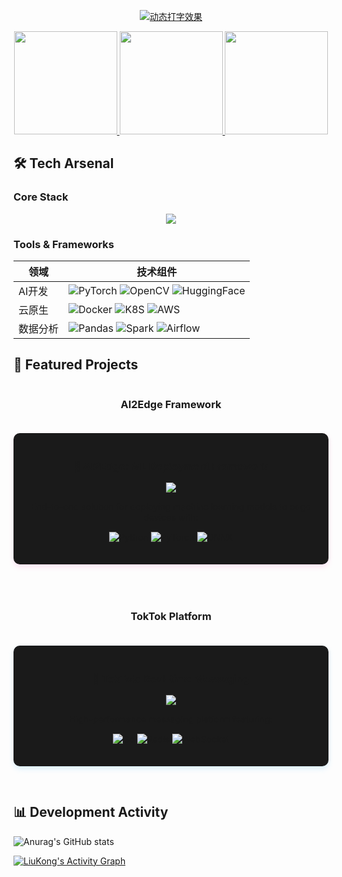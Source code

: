 <!-- 头部动态区 -->
<p align="center">
  <a href="https://git.io/typing-svg">
    <img src="https://readme-typing-svg.demolab.com?font=Fira+Code&weight=600&size=26&pause=1000&color=FF79C6&width=600&lines=Hello+Everyone👋+This's+My+Farm👨‍🌾;Developing🎤+Building🏃‍♂️+Test🕶+Upload🏀;I+am+working+🐮+🐴;NO+Bug+No+Bug+No+Bug" alt="动态打字效果" />
  </a>
</p>

<!-- 数据卡片组合 -->
<div align="center">
  <a href="https://github.com/liu-kong">
    <img height="165" src="https://github-readme-stats.vercel.app/api?username=liu-kong&show_icons=true&theme=radical&include_all_commits=true&count_private=true&custom_title=Dev+Metrics&hide=issues" />
    <img height="165" src="https://github-readme-stats.vercel.app/api/top-langs/?username=liu-kong&layout=compact&theme=radical&hide=Jupyter%20Notebook&langs_count=6" />
    <img height="165" src="https://streak-stats.demolab.com/?user=liu-kong&theme=radical&hide_border=true" />
  </a>
</div>

## 🛠️ Tech Arsenal

### Core Stack
<p align="center">
  <img src="https://skillicons.dev/icons?i=py,tensorflow,pytorch,flask,fastapi,docker,kubernetes,aws,gcp,git,github,linux" />
</p>

### Tools & Frameworks
| 领域        | 技术组件                                                                 |
|-------------|-------------------------------------------------------------------------|
| AI开发      | ![PyTorch](https://img.shields.io/badge/-PyTorch-EE4C2C?logo=pytorch) ![OpenCV](https://img.shields.io/badge/-OpenCV-5C3EE8?logo=opencv) ![HuggingFace](https://img.shields.io/badge/-HuggingFace-FFD21E?logo=huggingface) |
| 云原生      | ![Docker](https://img.shields.io/badge/-Docker-2496ED?logo=docker) ![K8S](https://img.shields.io/badge/-Kubernetes-326CE5?logo=kubernetes) ![AWS](https://img.shields.io/badge/-AWS-232F3E?logo=amazonaws) |
| 数据分析    | ![Pandas](https://img.shields.io/badge/-Pandas-150458?logo=pandas) ![Spark](https://img.shields.io/badge/-Spark-E25A1C?logo=apachespark) ![Airflow](https://img.shields.io/badge/-Airflow-017CEE?logo=apacheairflow) |


## 🚀 Featured Projects

<div align="center" style="display: flex; gap: 20px; flex-wrap: wrap; justify-content: center;">

### AI2Edge Framework
<div style="flex: 1; min-width: 400px; background: #1a1a1a; padding: 20px; border-radius: 10px; box-shadow: 0 4px 8px rgba(255,121,198,0.2); margin-bottom: 30px;">
  <a href="https://github.com/liu-kong/AI2Edge">
    <h3>🤖 AI2Edge: ML Deployment Framework</h3>
    <img src="https://github-readme-stats.vercel.app/api/pin/?username=liu-kong&repo=AI2Edge&theme=radical&show_owner=true">
  </a>
  <p>End-to-end solution for deploying machine learning models to edge devices with:</p>
  <div style="margin: 15px 0;">
    <img src="https://img.shields.io/badge/Python-3.10%2B-blue?logo=python" alt="Python">
    <img src="https://img.shields.io/badge/PyTorch-2.0%2B-EE4C2C?logo=pytorch" alt="PyTorch">
    <img src="https://img.shields.io/badge/ONNX-1.13%2B-005BAC?logo=onnx" alt="ONNX">
  </div>
</div>

### TokTok Platform
<div style="flex: 1; min-width: 400px; background: #1a1a1a; padding: 20px; border-radius: 10px; box-shadow: 0 4px 8px rgba(79,192,255,0.2); margin-bottom: 30px;">
  <a href="https://github.com/liu-kong/toktok">
    <h3>💬 TokTok: Real-time Messaging</h3>
    <img src="https://github-readme-stats.vercel.app/api/pin/?username=liu-kong&repo=toktok&theme=radical&show_owner=true">
  </a>
  <p>High-performance messaging platform featuring:</p>
  <div style="margin: 15px 0;">
    <img src="https://img.shields.io/badge/Go-1.20%2B-00ADD8?logo=go" alt="Go">
    <img src="https://img.shields.io/badge/Redis-7.0%2B-DC382D?logo=redis" alt="Redis">
    <img src="https://img.shields.io/badge/WebSocket-✓-green?logo=websocket" alt="WebSocket">
  </div>
</div>

</div>

## 📊 Development Activity

![Anurag's GitHub stats](https://github-readme-stats.vercel.app/api?username=liu-kong&show_icons=true&theme=radical)


<!-- 动态活动图 -->
[![LiuKong's Activity Graph](https://github-readme-activity-graph.vercel.app/graph?username=liu-kong&theme=react-dark&area=true&radius=16)](https://github.com/liu-kong)
